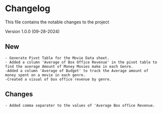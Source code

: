 # Changelog
This file contains the notable changes to the project

Version 1.0.0 (09-28-2024)
## New
    - Generate Pivot Table for the Movie Data sheet.
    - Added a column 'Average of Box Office Revenue' in the pivot table to find the average Amount of Money Movies make in each Genre.
    -Added a column 'Average of Budget' to track the Average amount of money spent on a movie in each genre.
    -Created a visual of box office revenue by genre.

## Changes 
    - Added comma separater to the values of 'Average Box office Revenue.
    
